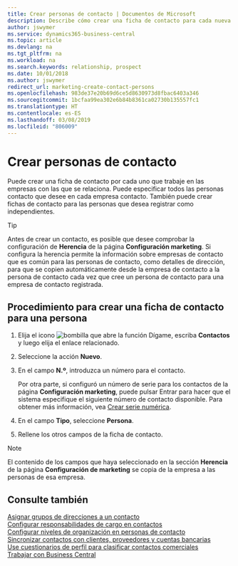 ```yaml
---
title: Crear personas de contacto | Documentos de Microsoft
description: Describe cómo crear una ficha de contacto para cada nueva persona o cliente potencial con el que interactúe o tenga una relación de negocio.
author: jswymer
ms.service: dynamics365-business-central
ms.topic: article
ms.devlang: na
ms.tgt_pltfrm: na
ms.workload: na
ms.search.keywords: relationship, prospect
ms.date: 10/01/2018
ms.author: jswymer
redirect_url: marketing-create-contact-persons
ms.openlocfilehash: 983de37e20b69d6ce5d8630973d8fbac6403a346
ms.sourcegitcommit: 1bcfaa99ea302e6b84b8361ca02730b135557fc1
ms.translationtype: HT
ms.contentlocale: es-ES
ms.lasthandoff: 03/08/2019
ms.locfileid: "806009"
---
```

# <a name="create-contact-persons"></a>Crear personas de contacto
Puede crear una ficha de contacto por cada uno que trabaje en las empresas con las que se relaciona. Puede especificar todos las personas contacto que desee en cada empresa contacto. También puede crear fichas de contacto para las personas que desea registrar como independientes.

> [!TIP]  
>   Antes de crear un contacto, es posible que desee comprobar la configuración de **Herencia** de la página **Configuración marketing**. Si configura la herencia permite la información sobre empresas de contacto que es común para las personas de contacto, como detalles de dirección, para que se copien automáticamente desde la empresa de contacto a la persona de contacto cada vez que cree un persona de contacto para una empresa de contacto registrada.

## <a name="to-create-a-contact-card-for-a-person"></a>Procedimiento para crear una ficha de contacto para una persona
1. Elija el icono ![bombilla que abre la función Dígame](media/ui-search/search_small.png "Dígame que desea hacer"), escriba **Contactos** y luego elija el enlace relacionado.
2. Seleccione la acción **Nuevo**.
3. En el campo **N.º**, introduzca un número para el contacto.

    Por otra parte, si configuró un número de serie para los contactos de la página **Configuración marketing**, puede pulsar Entrar para hacer que el sistema especifique el siguiente número de contacto disponible. Para obtener más información, vea [Crear serie numérica](ui-create-number-series.md).
4. En el campo **Tipo**, seleccione **Persona**.
5. Rellene los otros campos de la ficha de contacto.

> [!NOTE]  
>   El contenido de los campos que haya seleccionado en la sección **Herencia** de la página **Configuración de marketing** se copia de la empresa a las personas de esa empresa.

## <a name="see-also"></a>Consulte también
[Asignar grupos de direcciones a un contacto](marketing-mailing-groups.md#AssignMailGroupContact)  
[Configurar responsabilidades de cargo en contactos](marketing-job-responsibilities.md)  
[Configurar niveles de organización en personas de contacto](marketing-organizational-levels.md)  
[Sincronizar contactos con clientes, proveedores y cuentas bancarias](marketing-synchronize-contacts-customers-vendors-bank-accounts.md)  
[Use cuestionarios de perfil para clasificar contactos comerciales](marketing-create-contact-profile-questionnaire.md)  
[Trabajar con Business Central](ui-work-product.md)  
